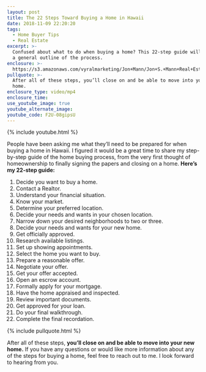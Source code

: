 ```yaml
---
layout: post
title: The 22 Steps Toward Buying a Home in Hawaii
date: 2018-11-09 22:20:20
tags:
  - Home Buyer Tips
  - Real Estate
excerpt: >-
  Confused about what to do when buying a home? This 22-step guide will give you
  a general outline of the process.
enclosure: >-
  https://s3.amazonaws.com/vyralmarketing/Jon+Mann/Jon+S.+Mann+Real+Estate-+The+22+Steps+Toward+Buying+a+Home+in+Hawaii.mp4
pullquote: >-
  After all of these steps, you’ll close on and be able to move into your new
  home.
enclosure_type: video/mp4
enclosure_time:
use_youtube_image: true
youtube_alternate_image:
youtube_code: F2U-08gipsU
---
```


{% include youtube.html %}

People have been asking me what they’ll need to be prepared for when buying a home in Hawaii. I figured it would be a great time to share my step-by-step guide of the home buying process, from the very first thought of homeownership to finally signing the papers and closing on a home. **Here’s my 22-step guide:**

1. Decide you want to buy a home.&nbsp;
2. Contact a Realtor.
3. Understand your financial situation.
4. Know your market.
5. Determine your preferred location.
6. Decide your needs and wants in your chosen location.
7. Narrow down your desired neighborhoods to two or three.
8. Decide your needs and wants for your new home.
9. Get officially approved.
10. Research available listings.
11. Set up showing appointments.
12. Select the home you want to buy.
13. Prepare a reasonable offer.
14. Negotiate your offer.
15. Get your offer accepted.
16. Open an escrow account.
17. Formally apply for your mortgage.
18. Have the home appraised and inspected.
19. Review important documents.
20. Get approved for your loan.
21. Do your final walkthrough.
22. Complete the final recordation.

{% include pullquote.html %}

After all of these steps, **you’ll close on and be able to move into your new home.** If you have any questions or would like more information about any of the steps for buying a home, feel free to reach out to me. I look forward to hearing from you.

&nbsp;
